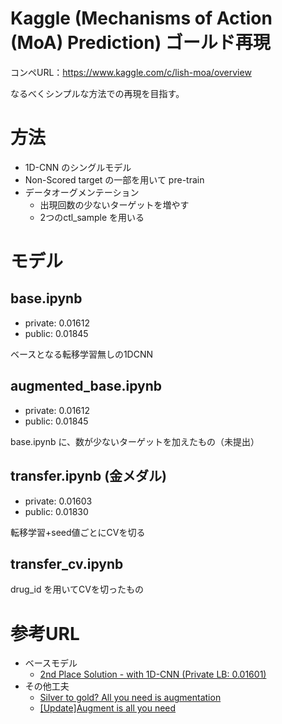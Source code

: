 # Kaggle (Mechanisms of Action (MoA) Prediction) ゴールド再現
コンペURL：https://www.kaggle.com/c/lish-moa/overview

なるべくシンプルな方法での再現を目指す。

# 方法
- 1D-CNN のシングルモデル
- Non-Scored target の一部を用いて pre-train
- データオーグメンテーション
    - 出現回数の少ないターゲットを増やす
    - 2つのctl_sample を用いる


# モデル
## base.ipynb

- private: 0.01612
- public: 0.01845

ベースとなる転移学習無しの1DCNN

## augmented_base.ipynb

- private: 0.01612
- public: 0.01845

base.ipynb に、数が少ないターゲットを加えたもの（未提出）


## transfer.ipynb (金メダル)

- private: 0.01603
- public: 0.01830

転移学習+seed値ごとにCVを切る

## transfer_cv.ipynb
drug_id を用いてCVを切ったもの


# 参考URL
- ベースモデル
    - [2nd Place Solution - with 1D-CNN (Private LB: 0.01601)](https://www.kaggle.com/c/lish-moa/discussion/202256)
- その他工夫
    - [Silver to gold? All you need is augmentation](https://www.kaggle.com/c/lish-moa/discussion/200600)
    - [[Update]Augment is all you need](https://www.kaggle.com/c/lish-moa/discussion/200540)
